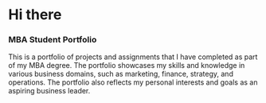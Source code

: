 # Hi there
### MBA Student Portfolio

This is a portfolio of projects and assignments that I have completed as part of my MBA degree. The portfolio showcases my skills and knowledge in various business domains, such as marketing, finance, strategy, and operations. The portfolio also reflects my personal interests and goals as an aspiring business leader.
